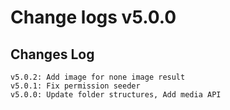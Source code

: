 # Change logs v5.0.0


## Changes Log 
    v5.0.2: Add image for none image result
    v5.0.1: Fix permission seeder
    v5.0.0: Update folder structures, Add media API